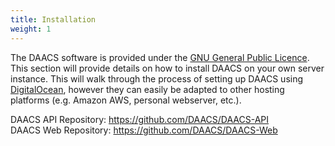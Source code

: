 ```yaml
---
title: Installation
weight: 1
---
```


The DAACS software is provided under the [GNU General Public Licence](https://github.com/DAACS/DAACS-API/blob/master/LICENSE.txt). This section will provide details on how to install DAACS on your own server instance. This will walk through the process of setting up DAACS using [DigitalOcean](https://www.digitalocean.com), however they can easily be adapted to other hosting platforms (e.g. Amazon AWS, personal webserver, etc.).


DAACS API Repository: https://github.com/DAACS/DAACS-API  
DAACS Web Repository: https://github.com/DAACS/DAACS-Web

